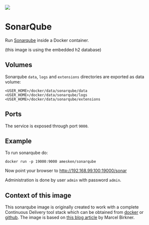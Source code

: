 [![](https://badge.imagelayers.io/amesken/sonarqube:latest.svg)](https://imagelayers.io/?images=amesken/sonarqube:latest 'Get your own badge on imagelayers.io')

# SonarQube

Run [Sonarqube](http://www.sonarqube.org/) inside a Docker container.

(this image is using the embedded h2 database)

## Volumes
Sonarqube `data`, `logs` and `extensions` directories are exported as data volume:

    <USER_HOME>/docker/data/sonarqube/data
    <USER_HOME>/docker/data/sonarqube/logs
    <USER_HOME>/docker/data/sonarqube/extensions

## Ports
The service is exposed through port `9000`.

## Example
To run sonarqube do:

	docker run -p 19000:9000 amesken/sonarqube

Now point your browser to http://192.168.99.100:19000/sonar

Administration is done by user `admin` with password `admin`.

## Context of this image
This sonarqube image is originally created to work with a complete Continuous Delivery tool stack which can be obtained from [docker](https://hub.docker.com/r/amesken/cd-tool-stack/) or [github](https://github.com/amesken/cd-tool-stack).
The image is based on [this blog article](https://blog.codecentric.de/en/2015/10/continuous-integration-platform-using-docker-container-jenkins-sonarqube-nexus-gitlab) by Marcel Birkner.